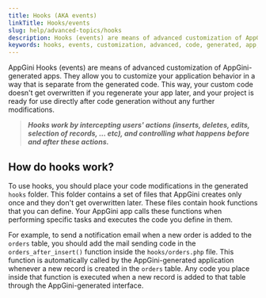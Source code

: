 ```yaml
---
title: Hooks (AKA events)
linkTitle: Hooks/events
slug: help/advanced-topics/hooks
description: Hooks (events) are means of advanced customization of AppGini-generated apps. They allow you to customize your application behavior in a way that is separate from the generated code. This way, your custom code doesn't get overwritten if you regenerate your app later, and your project is ready for use directly after code generation without any further modifications.
keywords: hooks, events, customization, advanced, code, generated, app, persistent, custom code, code generation, insert, delete, edit, select, records, actions, behavior, appearance, DataList object, tablename_init, hook function, table, DataList properties, global hooks, table-specific hooks, links-home, links-navmenu, footer-extras, header-extras
---
```


AppGini Hooks (events) are means of advanced customization of AppGini-generated apps. They allow you to customize your application behavior in a way that is separate from the generated code. This way, your custom code doesn't get overwritten if you regenerate your app later, and your project is ready for use directly after code generation without any further modifications.

> ***Hooks work by intercepting users' actions (inserts, deletes, edits, selection of records, ... etc), and controlling what happens before and after these actions.***

## How do hooks work?

To use hooks, you should place your code modifications in the generated `hooks` folder. This folder contains a set of files that AppGini creates only once and they don't get overwritten later. These files contain hook functions that you can define. Your AppGini app calls these functions when performing specific tasks and executes the code you define in them.

For example, to send a notification email when a new order is added to the `orders` table, you should add the mail sending code in the `orders_after_insert()` function inside the `hooks/orders.php` file. This function is automatically called by the AppGini-generated application whenever a new record is created in the `orders` table. Any code you place inside that function is executed when a new record is added to that table through the AppGini-generated interface.

